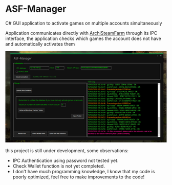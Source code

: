 # ASF-Manager
C# GUI application to activate games on multiple accounts simultaneously

Application communicates directly with [ArchiSteamFarm](https://github.com/JustArchiNET/ArchiSteamFarm) through its IPC interface,
the application checks which games the account does not have and automatically activates them

![](Screenshots/Gui.png)



this project is still under development, some observations:

- IPC Authentication using password not tested yet.
- Check Wallet function is not yet completed.
- I don't have much programming knowledge, I know that my code is poorly optimized, feel free to make improvements to the code!
